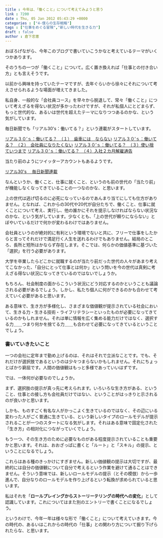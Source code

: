 ```yaml
---
title : 今年は、「働くこと」について考えてみようと思う
link : 7200
date : Thu, 05 Jan 2012 05:43:29 +0000
categories : ["4-僕らの生存戦略"]
tags : ["仕事をめぐる冒険","新しい時代を生きる力"]
draft : false
author : 倉下忠憲
---
```


おぼろげながら、今年このブログで書いていこうかなと考えているテーマがいくつかあります。

そのうちの一つが「働くこと」について。広く置き換えれば「仕事との付き合い方」とも言えそうです。

以前から興味を持っていたテーマですが、去年ぐらいから徐々にそれについて考えさせられるような場面が増えてきました。

私自身、一般的な「会社員コース」を早々から脱退して、常々「働くこと」について考えざるを得ない状況が多かったわけですが、それが私個人にとどまらず、もっと世代的な、あるいは世代を超えたテーマになりつつあるのかな、という気がしています。

毎日新聞でも「リアル30's：働いてる？」という連載がスタートしています。

<a href="http://mainichi.jp/select/wadai/news/20111231mog00m100009000c.html">リアル３０’ｓ：働いてる？　（１）　歯車には　ならない</a>
<a href="http://mainichi.jp/life/job/news/20120102mog00m100002000c.html">リアル３０’ｓ：働いてる？　（２）　会社員になりたくない</a>
<a href="http://mainichi.jp/life/today/news/20120103mog00m100006000c.html">リアル３０’ｓ：働いてる？　（３）使い捨ていつまで</a>
<a href="http://mainichi.jp/life/job/news/20120104mog00m100021000c.html">リアル３０’ｓ：働いてる？　（４）入社２カ月解雇通告</a>

当たり前のようにツイッターアカウントもあるようです。

<a href="https://twitter.com/#!/real30s">リアル30's　 毎日新聞連載</a>

なんというか、働くこと、仕事に就くこと、というのも前の世代の「当たり前」が機能しなくなってきていることの一つなのかな、と思います。

上の世代は逃げ切るのに必死になっているのであんまり当てにしても仕方がありません。となれば、これからの30代や20代が自分たちで、働くこと、仕事に就くことについて考え、実行し、他の誰かにそれを提示しなければならない状況なのかな、という気がしています。少なくとも、「上の世代が頼りにならない」とぼやいているだけで何かが変わるわけではありません。

会社員というのが絶対的に有利という環境でないと共に、フリーで仕事をしたからと言ってそれだけで満足行く人生を送れるわけでもありません。結局のところ、長所と短所はかならず存在します。そこでは、何らかの価値基準に基づいた「選択」を行う必要があります。

大学を卒業したらどこかに就職するのが当たり前だった世代の人々があまり考えてこなかった、「自分にとって仕事とは何か」という問いを今の世代は真剣に考えざる得ない状況になってきているのではないでしょうか。

もちろん、社会制度の面からこういう状況にどう対応するのかということも議論される必要があるでしょう。しかし、私たち個人に何ができるのかも合わせて考えていく必要があると思います。

ある意味で、生き方が多様化し、さまざまな価値観が提示されている社会において、生きる力・生きる技術・ライフリテラシーといったものが必要になってきているのかもしれません。それは単に情報を広く集める能力だけではなく、選択する力＿＿つまり何かを捨てる力＿＿も合わせて必要になってきているということでしょう。

<h3>書いていきたいこと</h3>
一つの会社に定年まで勤め上げるのは、それはそれで立派なことです。でも、それだけが選択肢であるというのは少々つまらないかもしれません。それにちょっとばかり窮屈です。人間の価値観はもっと多様であっていいはずです。

では、一体何が必要なのでしょうか。

まず、選択肢の提示が真っ先に考えられます。いろいろな生き方がある、ということ、仕事との接し方も会社員だけではない、ということがはっきりと示されるのが良いかと思います。

しかも、ものすごく有名な人がかっこよく生きているのではなく、その辺にいる変わった人がごく普通に生きている、という新しいタイプのロールモデルが提示されることが一つのスタートになる気がします。それはある意味で固定化された「生き方」の相対化につながっていくでしょう。

もう一つ、その生き方のために必要なものがある程度提示されていることも重要かと思います。それは、おおざっぱに書くと「ルート」と「スキル」の提示、ということになるでしょう。

これらはある種のきっかけにすぎません。新しい価値観の提示は大切ですが、最終的には自分の価値観について自分で考えるという作業を避けて通ることはできません。そういう意味では、新しいロールモデルの提示（とその模倣）から一歩進んで、自分なりのロールモデルを作り上げるという転換が求められていると思います。

私はそれを「<strong>ロールプレイングからストーリーテリングの時代への変化</strong>」として認識しています。これについてはまた別のエントリーで書くことになるでしょう。

というわけで、今年一年は様々な形で「働くこと」について考えていきます。今の時代の、あるいはこれからの時代の「仕事」との関わり方について掘り下げられたらな、と思います。
